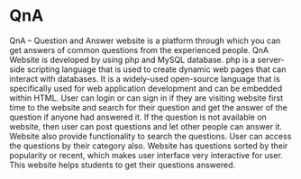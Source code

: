 # QnA
QnA – Question and Answer website is a platform through which you can get answers of common questions from the experienced people. QnA Website is developed by using php and MySQL database.
php is a server-side scripting language that is used to create dynamic web pages that can interact with databases. It is a widely-used open-source language that is specifically used for web application development and can be embedded within HTML.
User can login or can sign in if they are visiting website first time to the website and search for their question and get the answer of the question if anyone had answered it. If the question is not available on website, then user can post questions and let other people can answer it. Website also provide functionality to search the questions.
User can access the questions by their category also. Website has questions sorted by their popularity or recent, which makes user interface very interactive for user. This website helps students to get their questions answered.
